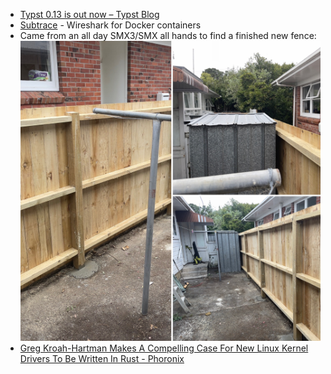 - [Typst 0.13 is out now – Typst Blog](https://typst.app/blog/2025/typst-0.13/)
- [Subtrace](https://subtrace.dev/) - Wireshark for Docker containers
- Came from an all day SMX3/SMX all hands to find a finished new fence:
  ![6001E7CF-9F61-48B1-B817-9700BC875F02.jpg](../assets/6001E7CF-9F61-48B1-B817-9700BC875F02_1740029719838_0.jpg)
- [Greg Kroah-Hartman Makes A Compelling Case For New Linux Kernel Drivers To Be Written In Rust - Phoronix](https://www.phoronix.com/news/Greg-KH-On-New-Rust-Code)